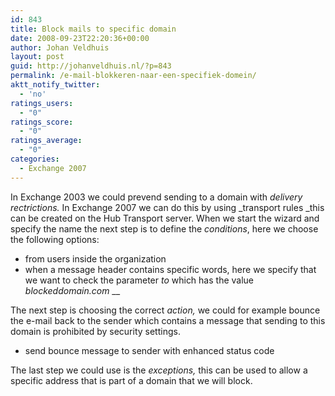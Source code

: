 ```yaml
---
id: 843
title: Block mails to specific domain
date: 2008-09-23T22:20:36+00:00
author: Johan Veldhuis
layout: post
guid: http://johanveldhuis.nl/?p=843
permalink: /e-mail-blokkeren-naar-een-specifiek-domein/
aktt_notify_twitter:
  - 'no'
ratings_users:
  - "0"
ratings_score:
  - "0"
ratings_average:
  - "0"
categories:
  - Exchange 2007
---
```

In Exchange 2003 we could prevend sending to a domain with _delivery rectrictions._ In Exchange 2007 we can do this by using _transport rules _this can be created on the Hub Transport server. When we start the wizard and specify the name the next step is to define the _conditions_, here we choose the following options:

  * from users inside the organization
  * when a message header contains specific words, here we specify that we want to check the parameter _to_ which has the value _blockeddomain.com_ __

The next step is choosing the correct _action,_ we could for example bounce the e-mail back to the sender which contains a message that sending to this domain is prohibited by security settings.

  * send bounce message to sender with enhanced status code

The last step we could use is the _exceptions,_ this can be used to allow a specific address that is part of a domain that we will block.